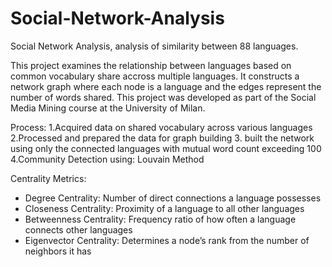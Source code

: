 # Social-Network-Analysis
Social Network Analysis, analysis of similarity between 88 languages.

This project examines the relationship between languages based on common vocabulary share accross multiple languages. 
It constructs a network graph where each node is a language and the edges represent the number of words shared. 
This project was developed as part of the Social Media Mining course at the University of Milan.

Process: 
1.Acquired data on shared vocabulary across various languages
2.Processed and prepared the data for graph building
3. built the network using only the connected languages with mutual word count exceeding 100
4.Community Detection using: Louvain Method

Centrality Metrics:
  * Degree Centrality: Number of direct connections a language possesses
  * Closeness Centrality: Proximity of a language to all other languages 
  * Betweenness Centrality: Frequency ratio of how often a language connects other languages
  * Eigenvector Centrality: Determines a node’s rank from the number of neighbors it has

